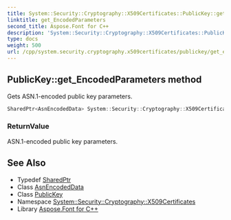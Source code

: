 ```yaml
---
title: System::Security::Cryptography::X509Certificates::PublicKey::get_EncodedParameters method
linktitle: get_EncodedParameters
second_title: Aspose.Font for C++
description: 'System::Security::Cryptography::X509Certificates::PublicKey::get_EncodedParameters method. Gets ASN.1-encoded public key parameters in C++.'
type: docs
weight: 500
url: /cpp/system.security.cryptography.x509certificates/publickey/get_encodedparameters/
---
```

## PublicKey::get_EncodedParameters method


Gets ASN.1-encoded public key parameters.

```cpp
SharedPtr<AsnEncodedData> System::Security::Cryptography::X509Certificates::PublicKey::get_EncodedParameters() const
```


### ReturnValue

ASN.1-encoded public key parameters.

## See Also

* Typedef [SharedPtr](../../../system/sharedptr/)
* Class [AsnEncodedData](../../../system.security.cryptography/asnencodeddata/)
* Class [PublicKey](../)
* Namespace [System::Security::Cryptography::X509Certificates](../../)
* Library [Aspose.Font for C++](../../../)
